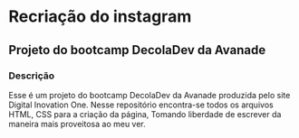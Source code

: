 # Recriação do instagram

## Projeto do bootcamp DecolaDev da Avanade

### Descrição

Esse é um projeto do bootcamp DecolaDev da Avanade produzida pelo site Digital Inovation One. Nesse repositório encontra-se todos os arquivos HTML, CSS para a criação da página, Tomando liberdade de escrever da maneira mais proveitosa ao meu ver.
